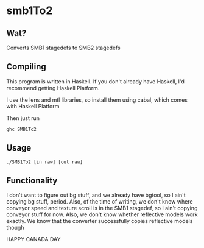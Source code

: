 # smb1To2

## Wat?

Converts SMB1 stagedefs to SMB2 stagedefs

## Compiling

This program is written in Haskell. If you don't already have Haskell, I'd recommend getting Haskell Platform.

I use the lens and mtl libraries, so install them using cabal, which comes with Haskell Platform

Then just run
```
ghc SMB1To2
```

## Usage

```
./SMB1To2 [in raw] [out raw]
```

## Functionality

I don't want to figure out bg stuff, and we already have bgtool, so I ain't copying bg stuff, period. 
Also, of the time of writing, we don't know where conveyor speed and texture scroll is in the SMB1 stagedef, so I ain't copying conveyor stuff for now. 
Also, we don't know whether reflective models work exactly. We know that the converter successfully copies reflective models though

HAPPY CANADA DAY
